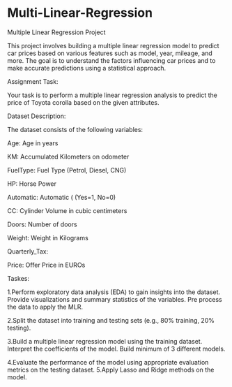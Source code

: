 # Multi-Linear-Regression

Multiple Linear Regression Project

This project involves building a multiple linear regression model to predict car prices based on various features such as model, year, mileage, and more. The goal is to understand the factors influencing car prices and to make accurate predictions using a statistical approach.

Assignment Task:

Your task is to perform a multiple linear regression analysis to predict the price of Toyota corolla based on the given attributes.

Dataset Description:

The dataset consists of the following variables:

Age: Age in years

KM: Accumulated Kilometers on odometer

FuelType: Fuel Type (Petrol, Diesel, CNG)

HP: Horse Power

Automatic: Automatic ( (Yes=1, No=0)

CC: Cylinder Volume in cubic centimeters

Doors: Number of doors

Weight: Weight in Kilograms

Quarterly_Tax: 

Price: Offer Price in EUROs

Taskes:

1.Perform exploratory data analysis (EDA) to gain insights into the dataset. Provide visualizations and summary statistics of the variables. Pre process the data to apply the MLR.

2.Split the dataset into training and testing sets (e.g., 80% training, 20% testing).

3.Build a multiple linear regression model using the training dataset. Interpret the coefficients of the model. Build minimum of 3 different models.

4.Evaluate the performance of the model using appropriate evaluation metrics on the testing dataset.
5.Apply Lasso and Ridge methods on the model.
